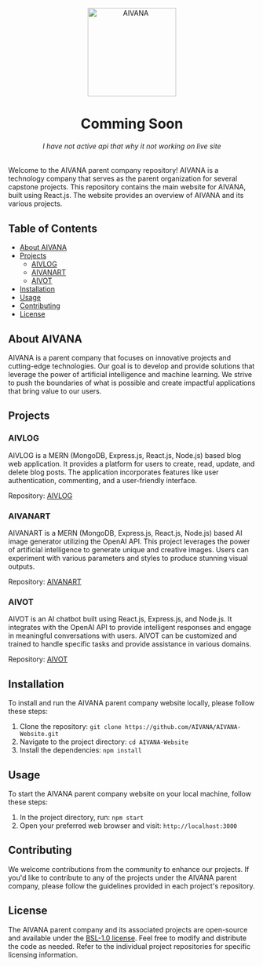 <p align="center"><img width="180" src="https://aivart.vercel.app/assets/logo-76f396b8.png" alt="AIVANA">
<h1 align="center">Comming Soon</h1> 
<h6 align='center'>I have not active api that why it not working on live site</h6>
</p> 

Welcome to the AIVANA parent company repository! AIVANA is a technology company that serves as the parent organization for several capstone projects. This repository contains the main website for AIVANA, built using React.js. The website provides an overview of AIVANA and its various projects.

## Table of Contents

- [About AIVANA](#about-aivana)
- [Projects](#projects)
  - [AIVLOG](#aivlog)
  - [AIVANART](#aivanart)
  - [AIVOT](#aivot)
- [Installation](#installation)
- [Usage](#usage)
- [Contributing](#contributing)
- [License](#license)

## About AIVANA

AIVANA is a parent company that focuses on innovative projects and cutting-edge technologies. Our goal is to develop and provide solutions that leverage the power of artificial intelligence and machine learning. We strive to push the boundaries of what is possible and create impactful applications that bring value to our users.

## Projects

### AIVLOG

AIVLOG is a MERN (MongoDB, Express.js, React.js, Node.js) based blog web application. It provides a platform for users to create, read, update, and delete blog posts. The application incorporates features like user authentication, commenting, and a user-friendly interface.

Repository: [AIVLOG](https://github.com/AIVANA/AIVLOG)

### AIVANART

AIVANART is a MERN (MongoDB, Express.js, React.js, Node.js) based AI image generator utilizing the OpenAI API. This project leverages the power of artificial intelligence to generate unique and creative images. Users can experiment with various parameters and styles to produce stunning visual outputs.

Repository: [AIVANART](https://github.com/AIVANA/AIVANART)

### AIVOT

AIVOT is an AI chatbot built using React.js, Express.js, and Node.js. It integrates with the OpenAI API to provide intelligent responses and engage in meaningful conversations with users. AIVOT can be customized and trained to handle specific tasks and provide assistance in various domains.

Repository: [AIVOT](https://github.com/20sunny/AIVANA)

## Installation

To install and run the AIVANA parent company website locally, please follow these steps:

1. Clone the repository: `git clone https://github.com/AIVANA/AIVANA-Website.git`
2. Navigate to the project directory: `cd AIVANA-Website`
3. Install the dependencies: `npm install`

## Usage

To start the AIVANA parent company website on your local machine, follow these steps:

1. In the project directory, run: `npm start`
2. Open your preferred web browser and visit: `http://localhost:3000`

## Contributing

We welcome contributions from the community to enhance our projects. If you'd like to contribute to any of the projects under the AIVANA parent company, please follow the guidelines provided in each project's repository.

## License

The AIVANA parent company and its associated projects are open-source and available under the [BSL-1.0 license](./LICENSE). Feel free to modify and distribute the code as needed. Refer to the individual project repositories for specific licensing information.
